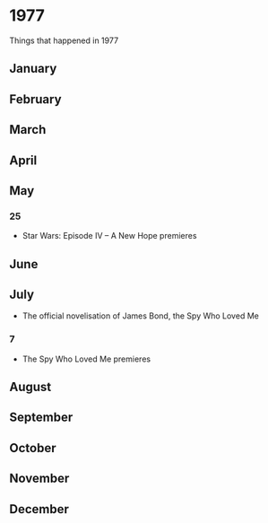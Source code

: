 # 1977
Things that happened in 1977

## January
## February
## March
## April
## May
### 25
- Star Wars: Episode IV – A New Hope premieres
## June
## July
- The official novelisation of James Bond, the Spy Who Loved Me 
### 7
- The Spy Who Loved Me premieres 
## August
## September
## October
## November
## December
